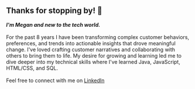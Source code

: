 ## Thanks for stopping by! 👋
***I'm Megan and new to the tech world.***
<br></br>
For the past 8 years I have been transforming complex customer behaviors, preferences, and trends into actionable insights that drove meaningful change. I've loved crafting customer narratives and collaborating with others to bring them to life.
My desire for growing and learning led me to dive deeper into my technical skills where I've learned Java, JavaScript, HTML/CSS, and SQL. 
<br>
</br>
Feel free to connect with me on [LinkedIn](https://www.linkedin.com/in/megantrigg1/)

<!--
**megsummer/megsummer** is a ✨ _special_ ✨ repository because its `README.md` (this file) appears on your GitHub profile.

Here are some ideas to get you started:

- 🔭 I’m currently working on ...
- 🌱 I’m currently learning ...
- 👯 I’m looking to collaborate on ...
- 🤔 I’m looking for help with ...
- 💬 Ask me about ...
- 📫 How to reach me: ...
- 😄 Pronouns: ...
- ⚡ Fun fact: ...
-->
